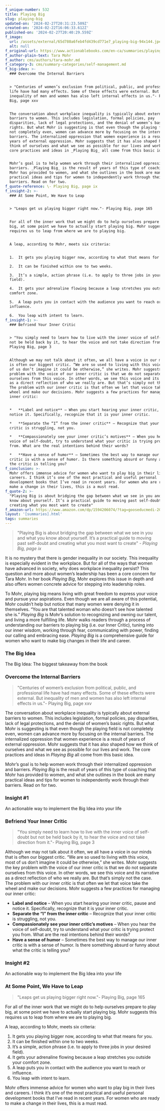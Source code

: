 ```yaml
---
f_unique-number: 532
title: Playing Big
slug: playing-big
updated-on: '2024-02-27T20:31:23.509Z'
created-on: '2024-02-22T16:06:33.612Z'
published-on: '2024-02-27T20:40:29.559Z'
f_image:
  url: /assets/external/65d780a6feb4fd439cd771e7_playing-big-94x144.jpeg
  alt: null
f_original-url: https://www.actionablebooks.com/en-ca/summaries/playing-big/
f_author-plain-text: Tara Mohr
f_author: cms/authors/tara-mohr.md
f_category-3: cms/summary-categories/self-management.md
f_big-idea: >-
  ### Overcome the Internal Barriers


  > "Centuries of women’s exclusion from political, public, and professional
  life have had many effects. Some of these effects were external. But
  inequality of men and women has also left internal effects in us."- Playing
  Big, page xxv


  The conversation about workplace inequality is typically about external
  barriers to women. This includes legislation, formal policies, pay
  disparities, lack of legal protections, and the denial of women’s basic
  rights. But what Mohr is suggesting is that even though the playing field is
  not completely even, women can advance more by focusing on the internal
  barriers. The internalized oppression that women experience is a result of
  years of external oppression. Mohr suggests that it has also shaped how we
  think of ourselves and what we see as possible for our lives and work. The
  core practices and ideas in _Playing Big_ all come from this basic idea.


  Mohr’s goal is to help women work through their internalized oppression and
  barriers. _Playing Big_ is the result of years of this type of coaching that
  Mohr has provided to women, and what she outlines in the book are many
  practical ideas and tips for women to independently work through their
  barriers. Read on for two.
f_quote-reference: \- Playing Big, page ix
f_insight-2: >-
  ### At Some Point, We Have to Leap


  > "Leaps get us playing bigger right now."- Playing Big, page 165


  For all of the inner work that we might do to help ourselves prepare to play
  big, at some point we have to actually start playing big. Mohr suggests this
  requires us to leap from where we are to playing big.


  A leap, according to Mohr, meets six criteria:


  1.  It gets you playing bigger now, according to what that means for you.

  2.  It can be finished within one to two weeks.

  3.  It’s a simple, action phrase (i.e. to apply to three jobs in your desired
  field).

  4.  It gets your adrenaline flowing because a leap stretches you outside your
  comfort zone.

  5.  A leap puts you in contact with the audience you want to reach or
  influence.

  6.  You leap with intent to learn.
f_insight-1: >-
  ### Befriend Your Inner Critic


  > "You simply need to learn how to live with the inner voice of self-doubt but
  not be held back by it, to hear the voice and not take direction from it."-
  Playing Big, page 3


  Although we may not talk about it often, we all have a voice in our minds that
  is often our biggest critic. “We are so used to living with this voice, most
  of us don’t imagine it could be otherwise,” she writes. Mohr suggests the key
  problem with the voice of our inner critic is that we do not separate
  ourselves from this voice. In other words, we see this voice and its narrative
  as a direct reflection of who we really are. But that’s simply not the case.
  The problem with our inner critic is that often we let that voice take the
  wheel and make our decisions. Mohr suggests a few practices for managing our
  inner critic:


  *   **Label and notice** – When you start hearing your inner critic, pause and
  notice it. Specifically, recognize that it is your inner critic.

  *   **Separate the “I” from the inner critic** – Recognize that your inner
  critic is struggling, not you.

  *   **Compassionately see your inner critic’s motives** – When you hear the
  voice of self-doubt, try to understand what your critic is trying protect you
  from. What are the real intentions behind their words?

  *   **Have a sense of humor** – Sometimes the best way to manage our inner
  critic is with a sense of humor. Is there something absurd or funny about what
  the critic is telling you?
f_conclusion: >-
  Mohr offers immense advice for women who want to play big in their lives and
  careers. I think it’s one of the most practical and useful personal
  development books that I’ve read in recent years. For women who are ready to
  make a change in their lives, this is a must read.
f_quote-2: >-
  "Playing Big is about bridging the gap between what we see in you and what you
  know about yourself. It’s a practical guide to moving past self-doubt and
  creating what you most want to create"
f_amazon-url: https://www.amazon.com/dp/1594206074/?tag=gooseducmedi-20
layout: '[summaries].html'
tags: summaries
---
```


> "Playing Big is about bridging the gap between what we see in you and what you know about yourself. It’s a practical guide to moving past self-doubt and creating what you most want to create" _\- Playing Big, page ix_

It is no mystery that there is gender inequality in our society. This inequality is especially evident in the workplace. But for all of the ways that women have advanced in society, why does workplace inequality persist? This question and more about women’s leadership has been a core concern for Tara Mohr. In her book _Playing Big_, Mohr explores this issue in depth and also offers women concrete advice for stepping into leadership roles.

To Mohr, playing big means living with great freedom to express your voice and pursue your aspirations. Even though we are all aware of this potential, Mohr couldn’t help but notice that many women were denying it in themselves. “You are that talented woman who doesn’t see how talented she is.” _Playing Big_ is Mohr’s solution to recognizing and owning our talent, and living a more fulfilling life. Mohr walks readers through a process of understanding our barriers to playing big (i.e. our Inner Critic), tuning into our inner wisdom, working through fear, communicating with power, finding our calling and embracing ease. _Playing Big_ is a comprehensive guide for women who want to make big changes in their life and career.

### The Big Idea

The Big Idea: The biggest takeaway from the book

### Overcome the Internal Barriers

> "Centuries of women’s exclusion from political, public, and professional life have had many effects. Some of these effects were external. But inequality of men and women has also left internal effects in us."- Playing Big, page xxv

The conversation about workplace inequality is typically about external barriers to women. This includes legislation, formal policies, pay disparities, lack of legal protections, and the denial of women’s basic rights. But what Mohr is suggesting is that even though the playing field is not completely even, women can advance more by focusing on the internal barriers. The internalized oppression that women experience is a result of years of external oppression. Mohr suggests that it has also shaped how we think of ourselves and what we see as possible for our lives and work. The core practices and ideas in _Playing Big_ all come from this basic idea.

Mohr’s goal is to help women work through their internalized oppression and barriers. _Playing Big_ is the result of years of this type of coaching that Mohr has provided to women, and what she outlines in the book are many practical ideas and tips for women to independently work through their barriers. Read on for two.

### Insight #1

An actionable way to implement the Big Idea into your life

### Befriend Your Inner Critic

> "You simply need to learn how to live with the inner voice of self-doubt but not be held back by it, to hear the voice and not take direction from it."- Playing Big, page 3

Although we may not talk about it often, we all have a voice in our minds that is often our biggest critic. “We are so used to living with this voice, most of us don’t imagine it could be otherwise,” she writes. Mohr suggests the key problem with the voice of our inner critic is that we do not separate ourselves from this voice. In other words, we see this voice and its narrative as a direct reflection of who we really are. But that’s simply not the case. The problem with our inner critic is that often we let that voice take the wheel and make our decisions. Mohr suggests a few practices for managing our inner critic:

*   **Label and notice** – When you start hearing your inner critic, pause and notice it. Specifically, recognize that it is your inner critic.
*   **Separate the “I” from the inner critic** – Recognize that your inner critic is struggling, not you.
*   **Compassionately see your inner critic’s motives** – When you hear the voice of self-doubt, try to understand what your critic is trying protect you from. What are the real intentions behind their words?
*   **Have a sense of humor** – Sometimes the best way to manage our inner critic is with a sense of humor. Is there something absurd or funny about what the critic is telling you?

### Insight #2

An actionable way to implement the Big Idea into your life

### At Some Point, We Have to Leap

> "Leaps get us playing bigger right now."- Playing Big, page 165

For all of the inner work that we might do to help ourselves prepare to play big, at some point we have to actually start playing big. Mohr suggests this requires us to leap from where we are to playing big.

A leap, according to Mohr, meets six criteria:

1.  It gets you playing bigger now, according to what that means for you.
2.  It can be finished within one to two weeks.
3.  It’s a simple, action phrase (i.e. to apply to three jobs in your desired field).
4.  It gets your adrenaline flowing because a leap stretches you outside your comfort zone.
5.  A leap puts you in contact with the audience you want to reach or influence.
6.  You leap with intent to learn.

Mohr offers immense advice for women who want to play big in their lives and careers. I think it’s one of the most practical and useful personal development books that I’ve read in recent years. For women who are ready to make a change in their lives, this is a must read.

